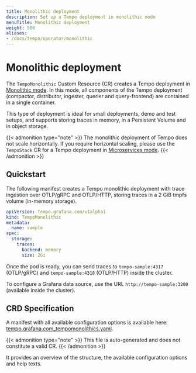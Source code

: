 ```yaml
---
title: Monolithic deployment
description: Set up a Tempo deployment in monolithic mode
menuTitle: Monolithic deployment
weight: 500
aliases:
- /docs/tempo/operator/monolithic
---
```


# Monolithic deployment

The `TempoMonolithic` Custom Resource (CR) creates a Tempo deployment in [Monolithic mode](https://grafana.com/docs/tempo/<TEMPO_VERSION>/setup/deployment/#monolithic-mode).
In this mode, all components of the Tempo deployment (compactor, distributor, ingester, querier and query-frontend) are contained in a single container.

This type of deployment is ideal for small deployments, demo and test setups, and supports storing traces in memory, in a Persistent Volume and in object storage.

{{< admonition type="note" >}}
The monolithic deployment of Tempo does not scale horizontally. If you require horizontal scaling, please use the `TempoStack` CR for a Tempo deployment in [Microservices mode](https://grafana.com/docs/tempo/<TEMPO_VERSION>/setup/deployment/#microservices-mode).
{{< /admonition >}}
## Quickstart

The following manifest creates a Tempo monolithic deployment with trace ingestion over OTLP/gRPC and OTLP/HTTP, storing traces in a 2 GiB tmpfs volume (in-memory storage).

```yaml
apiVersion: tempo.grafana.com/v1alpha1
kind: TempoMonolithic
metadata:
  name: sample
spec:
  storage:
    traces:
      backend: memory
      size: 2Gi
```

Once the pod is ready, you can send traces to `tempo-sample:4317` (OTLP/gRPC) and `tempo-sample:4318` (OTLP/HTTP) inside the cluster.

To configure a Grafana data source, use the URL `http://tempo-sample:3200` (available inside the cluster).

## CRD Specification
A manifest with all available configuration options is available here: [tempo.grafana.com_tempomonolithics.yaml](https://github.com/grafana/tempo-operator/blob/main/docs/spec/tempo.grafana.com_tempomonolithics.yaml).

{{< admonition type="note" >}}
This file is auto-generated and does not constitute a valid CR.
{{< /admonition >}}

It provides an overview of the structure, the available configuration options and help texts.
